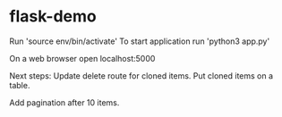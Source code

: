 # flask-demo

Run 'source env/bin/activate'
To start application run 'python3 app.py'

On a web browser open localhost:5000

Next steps:
Update delete route for cloned items.
Put cloned items on a table.

Add pagination after 10 items.
